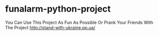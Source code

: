 # funalarm-python-project
You Can Use This Project As Fun As Possible Or Prank Your Friends With The Project
http://stand-with-ukraine.pp.ua/
